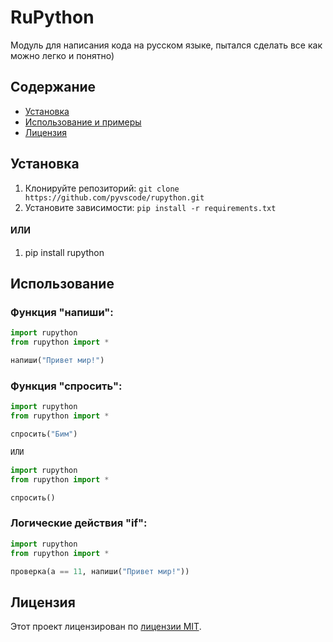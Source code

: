 # RuPython
Модуль для написания кода на русском языке, пытался сделать все как можно легко и понятно)

## Содержание

- [Установка](#установка)
- [Использование и примеры](#использование)
- [Лицензия](#лицензия)

## Установка

1. Клонируйте репозиторий: `git clone https://github.com/pyvscode/rupython.git`
2. Установите зависимости: `pip install -r requirements.txt`

#### ИЛИ

1. pip install rupython

## Использование

### Функция "напиши":

```py
import rupython
from rupython import *

напиши("Привет мир!")
```

### Функция "спросить":

```py
import rupython
from rupython import *

спросить("Бим")

ИЛИ

import rupython
from rupython import *

спросить()
```

### Логические действия "if":

```py
import rupython
from rupython import *

проверка(a == 11, напиши("Привет мир!"))
```

## Лицензия

Этот проект лицензирован по [лицензии MIT](LICENSE).
